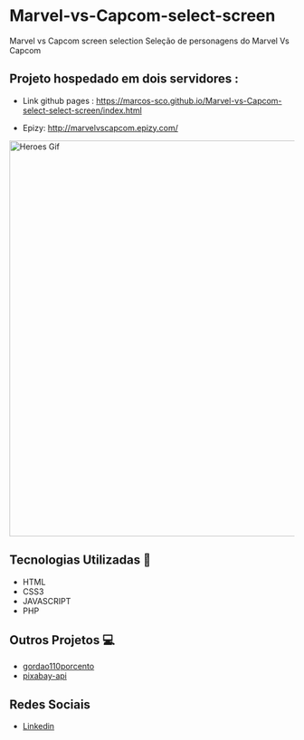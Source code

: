 # Marvel-vs-Capcom-select-screen
Marvel vs Capcom screen selection 
Seleção de personagens do Marvel Vs Capcom

## Projeto hospedado em dois servidores : 

- Link github pages : https://marcos-sco.github.io/Marvel-vs-Capcom-select-select-screen/index.html

- Epizy: http://marvelvscapcom.epizy.com/
 

<p align="left">
  <a href='http://marvelvscapcom.epizy.com/'>
  <img src="https://raw.githubusercontent.com/Marcos-SCO/Marvel-vs-Capcom-select-select-screen/development/img/heroes.gif" width="700" title="Heroes Gif">
  <!-- <img src="https://github.com/Marcos-SCO/Marvel-vs-Capcom-select-select-screen/blob/master/img/heroes.gif?raw=true" width="700" title="Heroes Gif"> -->
  </a>
</p>

## Tecnologias Utilizadas 🚀

- HTML
- CSS3
- JAVASCRIPT
- PHP

## Outros Projetos 💻

- [gordao110porcento](https://github.com/Marcos-SCO/gordao110porcento)
- [pixabay-api](https://github.com/Marcos-SCO/pixabay-api)

## Redes Sociais

- [Linkedin](https://www.linkedin.com/in/marcos-dos-santos-carvalho-67a51715a/)
